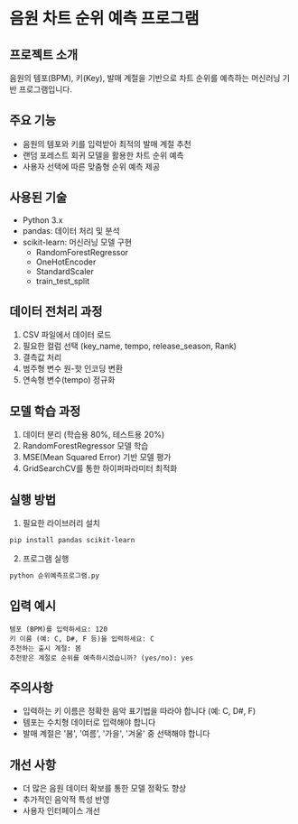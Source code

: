 # 음원 차트 순위 예측 프로그램

## 프로젝트 소개
음원의 템포(BPM), 키(Key), 발매 계절을 기반으로 차트 순위를 예측하는 머신러닝 기반 프로그램입니다.

## 주요 기능
- 음원의 템포와 키를 입력받아 최적의 발매 계절 추천
- 랜덤 포레스트 회귀 모델을 활용한 차트 순위 예측
- 사용자 선택에 따른 맞춤형 순위 예측 제공

## 사용된 기술
- Python 3.x
- pandas: 데이터 처리 및 분석
- scikit-learn: 머신러닝 모델 구현
  - RandomForestRegressor
  - OneHotEncoder
  - StandardScaler
  - train_test_split

## 데이터 전처리 과정
1. CSV 파일에서 데이터 로드
2. 필요한 컬럼 선택 (key_name, tempo, release_season, Rank)
3. 결측값 처리
4. 범주형 변수 원-핫 인코딩 변환
5. 연속형 변수(tempo) 정규화

## 모델 학습 과정
1. 데이터 분리 (학습용 80%, 테스트용 20%)
2. RandomForestRegressor 모델 학습
3. MSE(Mean Squared Error) 기반 모델 평가
4. GridSearchCV를 통한 하이퍼파라미터 최적화

## 실행 방법
1. 필요한 라이브러리 설치
```bash
pip install pandas scikit-learn
```

2. 프로그램 실행
```bash
python 순위예측프로그램.py
```

## 입력 예시
```
템포 (BPM)를 입력하세요: 120
키 이름 (예: C, D#, F 등)을 입력하세요: C
추천하는 출시 계절: 봄
추천받은 계절로 순위를 예측하시겠습니까? (yes/no): yes
```

## 주의사항
- 입력하는 키 이름은 정확한 음악 표기법을 따라야 합니다 (예: C, D#, F)
- 템포는 수치형 데이터로 입력해야 합니다
- 발매 계절은 '봄', '여름', '가을', '겨울' 중 선택해야 합니다

## 개선 사항
- 더 많은 음원 데이터 확보를 통한 모델 정확도 향상
- 추가적인 음악적 특성 반영
- 사용자 인터페이스 개선
